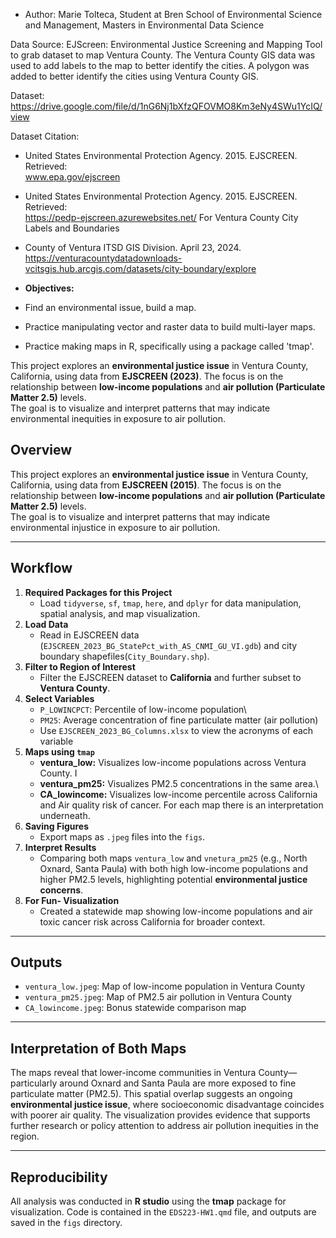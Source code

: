 -   Author: Marie Tolteca, Student at Bren School of Environmental Science and Management, Masters in Environmental Data Science

Data Source: EJScreen: Environmental Justice Screening and Mapping Tool to grab dataset to map Ventura County. The Ventura County GIS data was used to add labels to the map to better identify the cities. A polygon was added to better identify the cities using Ventura County GIS.

Dataset: <https://drive.google.com/file/d/1nG6Nj1bXfzQFOVMO8Km3eNy4SWu1YcIQ/view>

Dataset Citation:

-   United States Environmental Protection Agency. 2015. EJSCREEN. Retrieved:\
    www.epa.gov/ejscreen

-   United States Environmental Protection Agency. 2015. EJSCREEN. Retrieved:\
    <https://pedp-ejscreen.azurewebsites.net/> For Ventura County City Labels and Boundaries

-   County of Ventura ITSD GIS Division. April 23, 2024. <https://venturacountydatadownloads-vcitsgis.hub.arcgis.com/datasets/city-boundary/explore>

-   **Objectives:**

-   Find an environmental issue, build a map.

-   Practice manipulating vector and raster data to build multi-layer maps.

-   Practice making maps in R, specifically using a package called 'tmap'.

This project explores an **environmental justice issue** in Ventura County, California, using data from **EJSCREEN (2023)**. The focus is on the relationship between **low-income populations** and **air pollution (Particulate Matter 2.5)** levels.\
The goal is to visualize and interpret patterns that may indicate environmental inequities in exposure to air pollution.

## Overview

This project explores an **environmental justice issue** in Ventura County, California, using data from **EJSCREEN (2015)**. The focus is on the relationship between **low-income populations** and **air pollution (Particulate Matter 2.5)** levels.\
The goal is to visualize and interpret patterns that may indicate environmental injustice in exposure to air pollution.

------------------------------------------------------------------------

## Workflow

1.  **Required Packages for this Project**
    -   Load `tidyverse`, `sf`, `tmap`, `here`, and `dplyr` for data manipulation, spatial analysis, and map visualization.
2.  **Load Data**
    -   Read in EJSCREEN data (`EJSCREEN_2023_BG_StatePct_with_AS_CNMI_GU_VI.gdb`) and city boundary shapefiles(`City_Boundary.shp`).
3.  **Filter to Region of Interest**
    -   Filter the EJSCREEN dataset to **California** and further subset to **Ventura County**.
4.  **Select Variables**
    -   `P_LOWINCPCT`: Percentile of low-income population\
    -   `PM25`: Average concentration of fine particulate matter (air pollution)
    -   Use `EJSCREEN_2023_BG_Columns.xlsx` to view the acronyms of each variable
5.  **Maps using `tmap`**
    -   **ventura_low:** Visualizes low-income populations across Ventura County. I
    -   **ventura_pm25:** Visualizes PM2.5 concentrations in the same area.\
    -   **CA_lowincome:** Visualizes low-income percentile across California and Air quality risk of cancer. For each map there is an interpretation underneath.
6.  **Saving Figures**
    -   Export maps as `.jpeg` files into the `figs`.
7.  **Interpret Results**
    -   Comparing both maps `ventura_low` and `vnetura_pm25` (e.g., North Oxnard, Santa Paula) with both high low-income populations and higher PM2.5 levels, highlighting potential **environmental justice concerns**.
8.  **For Fun- Visualization**
    -   Created a statewide map showing low-income populations and air toxic cancer risk across California for broader context.

------------------------------------------------------------------------

## Outputs

-   `ventura_low.jpeg`: Map of low-income population in Ventura County
-   `ventura_pm25.jpeg`: Map of PM2.5 air pollution in Ventura County
-   `CA_lowincome.jpeg`: Bonus statewide comparison map

------------------------------------------------------------------------

## Interpretation of Both Maps

The maps reveal that lower-income communities in Ventura County—particularly around Oxnard and Santa Paula are more exposed to fine particulate matter (PM2.5). This spatial overlap suggests an ongoing **environmental justice issue**, where socioeconomic disadvantage coincides with poorer air quality. The visualization provides evidence that supports further research or policy attention to address air pollution inequities in the region.

------------------------------------------------------------------------

## Reproducibility

All analysis was conducted in **R studio** using the **tmap** package for visualization. Code is contained in the `EDS223-HW1.qmd` file, and outputs are saved in the `figs` directory.
